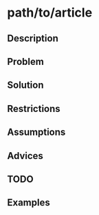# path/to/article

## Description

## Problem

## Solution

## Restrictions

## Assumptions

## Advices

## TODO

## Examples
